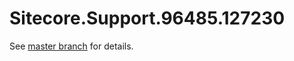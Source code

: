# Sitecore.Support.96485.127230

See [master branch](https://github.com/sitecoresupport/Sitecore.Support.96485.127230) for details.